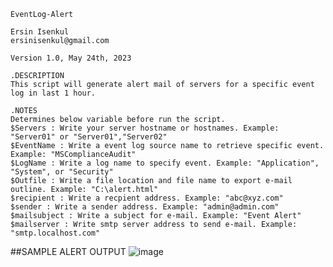     EventLog-Alert

    Ersin Isenkul
    ersinisenkul@gmail.com

    Version 1.0, May 24th, 2023

    .DESCRIPTION
    This script will generate alert mail of servers for a specific event log in last 1 hour.

    .NOTES
    Determines below variable before run the script.
    $Servers : Write your server hostname or hostnames. Example: "Server01" or "Server01","Server02"
    $EventName : Write a event log source name to retrieve specific event. Example: "MSComplianceAudit"
    $LogName : Write a log name to specify event. Example: "Application", "System", or "Security"
    $Outfile : Write a file location and file name to export e-mail outline. Example: "C:\alert.html"
    $recipient : Write a recpient address. Example: "abc@xyz.com"
    $sender : Write a sender address. Example: "admin@admin.com"
    $mailsubject : Write a subject for e-mail. Example: "Event Alert"
    $mailserver : Write smtp server address to send e-mail. Example: "smtp.localhost.com" 
    
   ##SAMPLE ALERT OUTPUT
    ![image](https://github.com/eisenkul/eventlog-alert/assets/11899703/5a727328-c29e-4ee3-983f-c6c36453b7b3)

